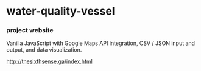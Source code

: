 # water-quality-vessel
### project website 

Vanilla JavaScript with Google Maps API integration, CSV / JSON input and output, and data visualization.

http://thesixthsense.ga/index.html

